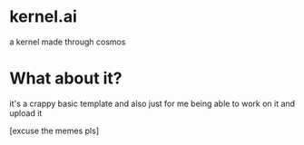 # kernel.ai
a kernel made through cosmos

# What about it?
it's a crappy basic template and also just for me being able to work on it and upload it

[excuse the memes pls]
